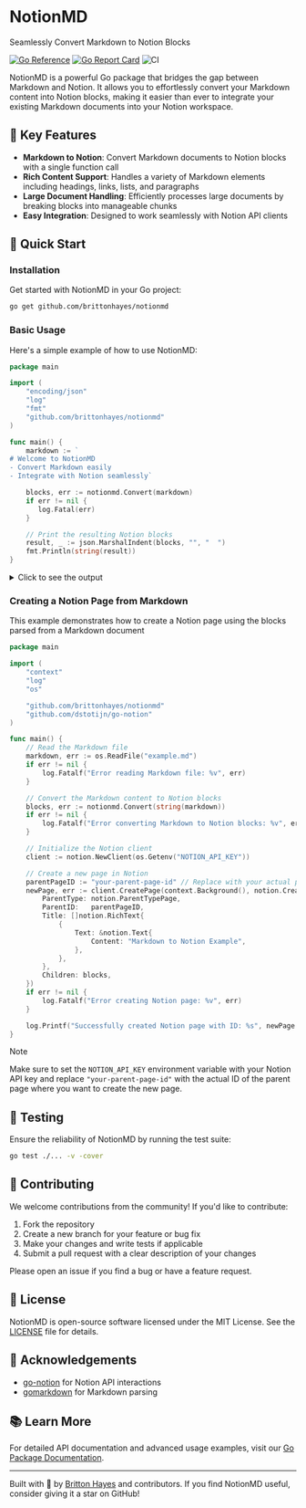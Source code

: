 # NotionMD
Seamlessly Convert Markdown to Notion Blocks

[![Go Reference](https://pkg.go.dev/badge/github.com/brittonhayes/notionmd.svg)](https://pkg.go.dev/github.com/brittonhayes/notionmd)
[![Go Report Card](https://goreportcard.com/badge/github.com/brittonhayes/notionmd)](https://goreportcard.com/report/github.com/brittonhayes/notionmd)
![CI](https://github.com/brittonhayes/notionmd/actions/workflows/ci.yml/badge.svg)

NotionMD is a powerful Go package that bridges the gap between Markdown and Notion. It allows you to effortlessly convert your Markdown content into Notion blocks, making it easier than ever to integrate your existing Markdown documents into your Notion workspace.

## 🌟 Key Features

- **Markdown to Notion**: Convert Markdown documents to Notion blocks with a single function call
- **Rich Content Support**: Handles a variety of Markdown elements including headings, links, lists, and paragraphs
- **Large Document Handling**: Efficiently processes large documents by breaking blocks into manageable chunks
- **Easy Integration**: Designed to work seamlessly with Notion API clients

## 🚀 Quick Start

### Installation

Get started with NotionMD in your Go project:

```sh
go get github.com/brittonhayes/notionmd
```

### Basic Usage

Here's a simple example of how to use NotionMD:

```go
package main

import (
    "encoding/json"
    "log"
    "fmt"
    "github.com/brittonhayes/notionmd"
)

func main() {
    markdown := `
# Welcome to NotionMD
- Convert Markdown easily
- Integrate with Notion seamlessly`

    blocks, err := notionmd.Convert(markdown)
    if err != nil {
       log.Fatal(err) 
    }

    // Print the resulting Notion blocks
    result, _ := json.MarshalIndent(blocks, "", "  ")
    fmt.Println(string(result))
}
```

<details>
<summary>Click to see the output</summary>

```json
[
  {
    "heading_1": {
      "rich_text": [
        {
          "type": "text",
          "plain_text": "Welcome to NotionMD",
          "text": {
            "content": "Welcome to NotionMD"
          }
        }
      ],
      "is_toggleable": false
    }
  },
  {
    "bulleted_list_item": {
      "rich_text": [
        {
          "type": "text",
          "plain_text": "Convert Markdown easily",
          "text": {
            "content": "Convert Markdown easily"
          }
        }
      ]
    }
  },
  {
    "bulleted_list_item": {
      "rich_text": [
        {
          "type": "text",
          "plain_text": "Integrate with Notion seamlessly",
          "text": {
            "content": "Integrate with Notion seamlessly"
          }
        }
      ]
    }
  }
]
```
</details>

### Creating a Notion Page from Markdown

This example demonstrates how to create a Notion page using the blocks parsed from a Markdown document

```go
package main

import (
    "context"
    "log"
    "os"

    "github.com/brittonhayes/notionmd"
    "github.com/dstotijn/go-notion"
)

func main() {
    // Read the Markdown file
    markdown, err := os.ReadFile("example.md")
    if err != nil {
        log.Fatalf("Error reading Markdown file: %v", err)
    }

    // Convert the Markdown content to Notion blocks
    blocks, err := notionmd.Convert(string(markdown))
    if err != nil {
        log.Fatalf("Error converting Markdown to Notion blocks: %v", err)
    }

    // Initialize the Notion client
    client := notion.NewClient(os.Getenv("NOTION_API_KEY"))

    // Create a new page in Notion
    parentPageID := "your-parent-page-id" // Replace with your actual parent page ID
    newPage, err := client.CreatePage(context.Background(), notion.CreatePageParams{
        ParentType: notion.ParentTypePage,
        ParentID:   parentPageID,
        Title: []notion.RichText{
            {
                Text: &notion.Text{
                    Content: "Markdown to Notion Example",
                },
            },
        },
        Children: blocks,
    })
    if err != nil {
        log.Fatalf("Error creating Notion page: %v", err)
    }

    log.Printf("Successfully created Notion page with ID: %s", newPage.ID)
}
```

> [!NOTE]  
>  Make sure to set the `NOTION_API_KEY` environment variable with your Notion API key and replace `"your-parent-page-id"` with the actual ID of the parent page where you want to create the new page.

## 🧪 Testing

Ensure the reliability of NotionMD by running the test suite:

```sh
go test ./... -v -cover
```

## 🤝 Contributing

We welcome contributions from the community! If you'd like to contribute:

1. Fork the repository
2. Create a new branch for your feature or bug fix
3. Make your changes and write tests if applicable
4. Submit a pull request with a clear description of your changes

Please open an issue if you find a bug or have a feature request.

## 📄 License

NotionMD is open-source software licensed under the MIT License. See the [LICENSE](LICENSE) file for details.

## 🙏 Acknowledgements

- [go-notion](https://github.com/dstotijn/go-notion) for Notion API interactions
- [gomarkdown](https://github.com/gomarkdown/gomarkdown) for Markdown parsing

## 📚 Learn More

For detailed API documentation and advanced usage examples, visit our [Go Package Documentation](https://pkg.go.dev/github.com/brittonhayes/notionmd).

---

Built with 🖤 by [Britton Hayes](https://github.com/brittonhayes) and contributors. If you find NotionMD useful, consider giving it a star on GitHub!